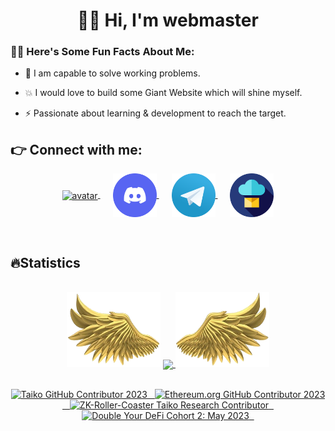 <h1 align="center">👋🏻 Hi, I'm webmaster</h1>

### 👨‍💻 Here's Some Fun Facts About Me:

- 💬 I am capable to solve working problems.

- 💥 I would love to build some Giant Website which will shine myself.

- ⚡ Passionate about learning & development to reach the target.

## 👉 Connect with me:

<p align="center" justify="rounded">
    <a style="margin: 0 10px;" href="https://blockchain-portfolio-nu.vercel.app/" target="blank" title="Portfolio">
      <img align="center" src="https://i.imghippo.com/files/euRoo1724645328.png" alt="avatar" height="70" width="70" />
    </a>
    <a style="margin: 0 10px" href="http://discord.com/users/1266447909398773882/" target="blank" title="Discord">
        <img align="center" src="assets/icons/discord-v2.svg" alt="discord" height="70" width="70" />
    </a>
    <a style="margin: 0 10px" href="http://t.me/amir21225" target="blank" title="Telegram">
        <img align="center" src="assets/icons/telegram.svg" alt="telegram" height="70" width="70" />
    </a>
    <a style="margin: 0 10px" href="mailto:hardysmith970110@gmail.com" target="blank" title="Email">
        <img align="center" src="assets/icons/email.svg" alt="email" height="70" width="70" />
    </a>
</p>

<br>

<h2 align="left">🔥Statistics</h2>
<br>
<div align="center">
        <img align="start" height="120" width="150" right="50" src="https://github.com/webmaster1225/webmaster1225/blob/main/assets/images/left.png">
      <a href="https://github.com/webmaster1225">
        <img align="center" height="160em" src="https://github-readme-stats-eight-theta.vercel.app/api?username=webmaster1225&show_icons=true&theme=radical&include_all_commits=true&count_private=true"/>
      </a>
        <img align="start" height="120" width="150" src="https://github.com/webmaster1225/webmaster1225/blob/main/assets/images/right.png"/>
</div>
<br>
<div align="center">
    <p>
        <a target="_blank"href="https://www.gitpoap.io/gp/893"><img height=175 alt="Taiko GitHub Contributor 2023" src="https://www.gitpoap.io/_next/image?url=https%3A%2F%2Fassets.poap.xyz%2Fgitpoap3a-2023-taiko-contributor-2022-logo-1671723111328.png&w=750&q=75" />&nbsp;&nbsp;
        <a target="_blank"href="https://www.gitpoap.io/gp/879"><img height=175 alt="Ethereum.org GitHub Contributor 2023" src="https://www.gitpoap.io/_next/image?url=https%3A%2F%2Fassets.poap.xyz%2Fgitpoap3a-2023-ethereumorg-contributor-2022-logo-1671568487547.png&w=750&q=75" />&nbsp;&nbsp;
        <a target="_blank"href="https://poap.gallery/event/128736"><img height=175 alt="ZK-Roller-Coaster Taiko Research Contributor" src="https://assets.poap.xyz/taiko-research-contributors-2023-logo-1685987761596.png" />&nbsp;&nbsp;
        <a target="_blank" href="https://collectors.poap.xyz/en-US/token/6673781"><img height=175 alt="Double Your DeFi Cohort 2: May 2023" src="https://assets.poap.xyz/0c6eaacb-d527-479b-8a0e-d9e60726851d.png" />&nbsp;&nbsp;
    </p>
</div>

